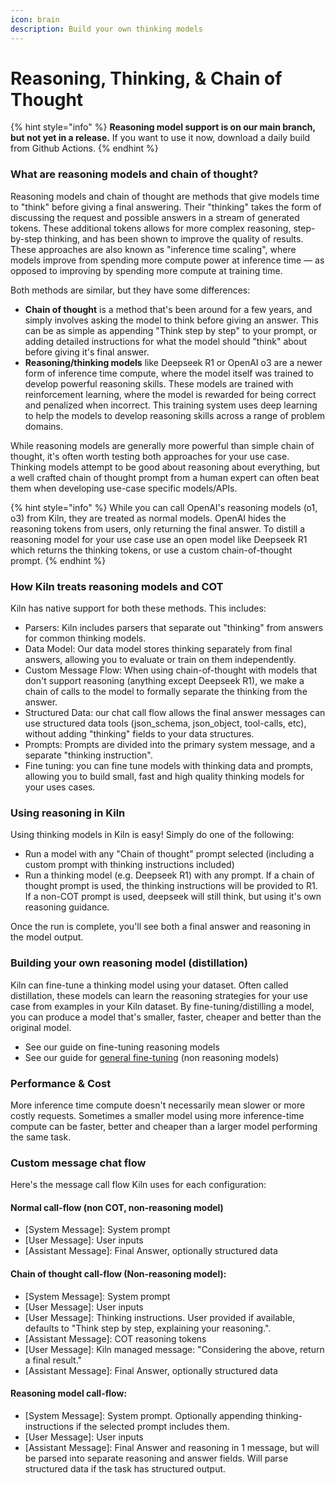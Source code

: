 ```yaml
---
icon: brain
description: Build your own thinking models
---
```


# Reasoning, Thinking, & Chain of Thought

{% hint style="info" %}
**Reasoning model support is on our main branch, but not yet in a release.** If you want to use it now, download a daily build from Github Actions.
{% endhint %}

### What are reasoning models and chain of thought?

Reasoning models and chain of thought are methods that give models time to "think" before giving a final answering. Their "thinking" takes the form of discussing the request and possible answers in a stream of generated tokens. These additional tokens allows for more complex reasoning,  step-by-step thinking, and has been shown to improve the quality of results. These approaches are also known as "inference time scaling", where models improve from spending more compute power at inference time — as opposed to improving by spending more compute at training time.

Both methods are similar, but they have some differences:

* **Chain of thought** is a method that's been around for a few years, and simply involves asking the model to think before giving an answer. This can be as simple as appending "Think step by step" to your prompt, or adding detailed instructions for what the model should "think" about before giving it's final answer.
* **Reasoning/thinking models** like Deepseek R1 or OpenAI o3 are a newer form of inference time compute, where the model itself was trained to develop powerful reasoning skills. These models are trained with reinforcement learning, where the model is rewarded for being correct and penalized when incorrect. This training system uses deep learning to help the models to develop reasoning skills across a range of problem domains.

While reasoning models are generally more powerful than simple chain of thought, it's often worth testing both approaches for your use case. Thinking models attempt to be good about reasoning about everything, but a well crafted chain of thought prompt from a human expert can often beat them when developing use-case specific models/APIs.

{% hint style="info" %}
While you can call OpenAI's reasoning models (o1, o3) from Kiln, they are treated as normal models. OpenAI hides the reasoning tokens from users, only returning the final answer. To distill a reasoning model for your use case use an open model like Deepseek R1 which returns the thinking tokens, or use a custom chain-of-thought prompt.
{% endhint %}

### How Kiln treats reasoning models and COT

Kiln has native support for both these methods. This includes:

* Parsers: Kiln includes parsers that separate out "thinking" from answers for common thinking models.
* Data Model: Our data model stores thinking separately from final answers, allowing you to evaluate or train on them independently.&#x20;
* Custom Message Flow: When using chain-of-thought with models that don't support reasoning (anything except Deepseek R1), we make a chain of calls to the model to formally separate the thinking from the answer.
* Structured Data: our chat call flow allows the final answer messages can use structured data tools (json\_schema, json\_object, tool-calls, etc), without adding "thinking" fields to your data structures.
* Prompts: Prompts are divided into the primary system message, and a separate "thinking instruction".&#x20;
* Fine tuning: you can fine tune models with thinking data and prompts, allowing you to build small, fast and high quality thinking models for your uses cases.

### Using reasoning in Kiln

Using thinking models in Kiln is easy! Simply do one of the following:

* Run a model with any "Chain of thought" prompt selected (including a custom prompt with thinking instructions included)
* Run a thinking model (e.g. Deepseek R1) with any prompt. If a chain of thought prompt is used, the thinking instructions will be provided to R1. If a non-COT prompt is used, deepseek will still think, but using it's own reasoning guidance.

Once the run is complete, you'll see both a final answer and reasoning in the model output.

### Building your own reasoning model (distillation)

Kiln can fine-tune a thinking model using your dataset. Often called distillation, these models can learn the reasoning strategies for your use case from examples in your Kiln dataset. By fine-tuning/distilling a model, you can produce a model that's smaller, faster, cheaper and better than the original model.

* See our guide on fine-tuning reasoning models
* See our guide for [general fine-tuning](fine-tuning-guide.md) (non reasoning models)

### Performance & Cost

More inference time compute doesn't necessarily mean slower or more costly requests. Sometimes a smaller model using more inference-time compute can be faster, better and cheaper than a larger model performing the same task.

### Custom message chat flow

Here's the message call flow Kiln uses for each configuration:

#### Normal call-flow (non COT, non-reasoning model)

* \[System Message]: System prompt
* \[User Message]: User inputs
* \[Assistant Message]: Final Answer, optionally structured data

#### Chain of thought call-flow (Non-reasoning model):

* \[System Message]: System prompt
* \[User Message]: User inputs
* \[User Message]: Thinking instructions. User provided if available, defaults to "Think step by step, explaining your reasoning.".
* \[Assistant Message]: COT reasoning tokens
* \[User Message]: Kiln managed message: "Considering the above, return a final result."
* \[Assistant Message]: Final Answer, optionally structured data

#### Reasoning model call-flow:

* \[System Message]: System prompt. Optionally appending thinking-instructions if the selected prompt includes them.
* \[User Message]: User inputs
* \[Assistant Message]: Final Answer and reasoning in 1 message, but will be parsed into separate reasoning and answer fields. Will parse structured data if the task has structured output.
